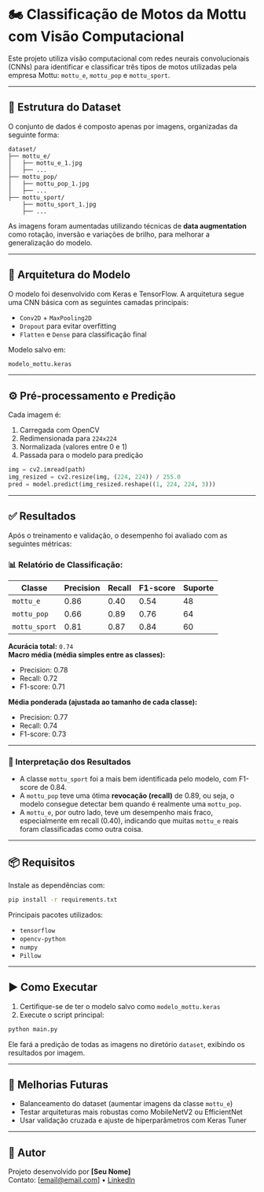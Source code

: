 # 🏍️ Classificação de Motos da Mottu com Visão Computacional

Este projeto utiliza visão computacional com redes neurais convolucionais (CNNs) para identificar e classificar três tipos de motos utilizadas pela empresa Mottu: `mottu_e`, `mottu_pop` e `mottu_sport`.

---

## 📁 Estrutura do Dataset

O conjunto de dados é composto apenas por imagens, organizadas da seguinte forma:

```
dataset/
├── mottu_e/
│   ├── mottu_e_1.jpg
│   ├── ...
├── mottu_pop/
│   ├── mottu_pop_1.jpg
│   ├── ...
├── mottu_sport/
    ├── mottu_sport_1.jpg
    ├── ...
```

As imagens foram aumentadas utilizando técnicas de **data augmentation** como rotação, inversão e variações de brilho, para melhorar a generalização do modelo.

---

## 🧠 Arquitetura do Modelo

O modelo foi desenvolvido com Keras e TensorFlow. A arquitetura segue uma CNN básica com as seguintes camadas principais:

- `Conv2D` + `MaxPooling2D`
- `Dropout` para evitar overfitting
- `Flatten` e `Dense` para classificação final

Modelo salvo em:  
```bash
modelo_mottu.keras
```

---

## ⚙️ Pré-processamento e Predição

Cada imagem é:

1. Carregada com OpenCV
2. Redimensionada para `224x224`
3. Normalizada (valores entre 0 e 1)
4. Passada para o modelo para predição

```python
img = cv2.imread(path)
img_resized = cv2.resize(img, (224, 224)) / 255.0
pred = model.predict(img_resized.reshape((1, 224, 224, 3)))
```

---

## ✅ Resultados

Após o treinamento e validação, o desempenho foi avaliado com as seguintes métricas:

### 📊 Relatório de Classificação:

| Classe       | Precision | Recall | F1-score | Suporte |
|--------------|-----------|--------|----------|---------|
| `mottu_e`    | 0.86      | 0.40   | 0.54     | 48      |
| `mottu_pop`  | 0.66      | 0.89   | 0.76     | 64      |
| `mottu_sport`| 0.81      | 0.87   | 0.84     | 60      |

**Acurácia total:** `0.74`  
**Macro média (média simples entre as classes):**  
- Precision: 0.78  
- Recall: 0.72  
- F1-score: 0.71  

**Média ponderada (ajustada ao tamanho de cada classe):**  
- Precision: 0.77  
- Recall: 0.74  
- F1-score: 0.73  

---

### 🧠 Interpretação dos Resultados

- A classe `mottu_sport` foi a mais bem identificada pelo modelo, com F1-score de 0.84.
- A `mottu_pop` teve uma ótima **revocação (recall)** de 0.89, ou seja, o modelo consegue detectar bem quando é realmente uma `mottu_pop`.
- A `mottu_e`, por outro lado, teve um desempenho mais fraco, especialmente em recall (0.40), indicando que muitas `mottu_e` reais foram classificadas como outra coisa.

---

## 📦 Requisitos

Instale as dependências com:

```bash
pip install -r requirements.txt
```

Principais pacotes utilizados:
- `tensorflow`
- `opencv-python`
- `numpy`
- `Pillow`

---

## ▶️ Como Executar

1. Certifique-se de ter o modelo salvo como `modelo_mottu.keras`
2. Execute o script principal:

```bash
python main.py
```

Ele fará a predição de todas as imagens no diretório `dataset`, exibindo os resultados por imagem.

---

## 🔄 Melhorias Futuras

- Balanceamento do dataset (aumentar imagens da classe `mottu_e`)
- Testar arquiteturas mais robustas como MobileNetV2 ou EfficientNet
- Usar validação cruzada e ajuste de hiperparâmetros com Keras Tuner

---

## 📌 Autor

Projeto desenvolvido por **[Seu Nome]**  
Contato: [email@email.com] • [LinkedIn](https://linkedin.com/in/seu-perfil)
